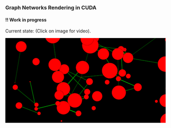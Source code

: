 ### Graph Networks Rendering in CUDA

#### !! Work in progress

Current state: (Click on image for video).


[![Screenshot from 2025-04-17 23-28-53](docs/Screenshot%20from%202025-04-17%2023-28-53.png)](https://youtu.be/Fs9zQXKYNXo)
